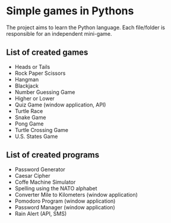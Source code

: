 # Simple games in Pythons

The project aims to learn the Python language. Each file/folder is responsible for an independent mini-game.

## List of created games
* Heads or Tails
* Rock Paper Scissors
* Hangman
* Blackjack
* Number Guessing Game
* Higher or Lower
* Quiz Game (window application, API)
* Turtle Race
* Snake Game
* Pong Game
* Turtle Crossing Game
* U.S. States Game

## List of created programs
* Password Generator
* Caesar Cipher
* Coffe Machine Simulator
* Spelling using the NATO alphabet
* Converter Mile to Kilometers (window application)
* Pomodoro Program (window application)
* Password Manager (window application)
* Rain Alert (API, SMS)